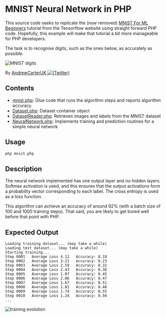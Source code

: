 # MNIST Neural Network in PHP


This source code seeks to replicate the (now removed) [MNIST For ML Beginners](https://web.archive.org/web/20180801165522/https://www.tensorflow.org/versions/r1.1/get_started/mnist/beginners) tutorial from the Tensorflow website using straight forward PHP code. Hopefully, this example will make that tutorial a bit more manageable for PHP developers.

The task is to recognise digits, such as the ones below, as accurately as possible.

![MNIST digits](https://web.archive.org/web/20180801165522im_/https://www.tensorflow.org/versions/r1.1/images/MNIST.png)

By [AndrewCarterUK ![(Twitter)](http://i.imgur.com/wWzX9uB.png)](https://twitter.com/AndrewCarterUK)

## Contents

- [mnist.php](mnist.php): Glue code that runs the algorithm steps and reports algorithm accuracy
- [Dataset.php](src/Dataset.php): Dataset container object
- [DatasetReader.php](src/DatasetReader.php): Retrieves images and labels from the MNIST dataset
- [NeuralNetwork.php](src/NeuralNetwork.php): Implements training and prediction routines for a simple neural network

## Usage

```sh
php mnist.php
```

## Description

The neural network implemented has one output layer and no hidden layers. Softmax activation is used, and this ensures that the output activations form a probability vector corresponding to each label. The cross entropy is used as a loss function.

This algorithm can achieve an accuracy of around 92% (with a batch size of 100 and 1000 training steps). That said, you are likely to get bored well before that point with PHP.

## Expected Output

```
Loading training dataset... (may take a while)
Loading test dataset... (may take a while)
Starting training...
Step 0001	Average Loss 4.12	Accuracy: 0.19
Step 0002	Average Loss 3.21	Accuracy: 0.23
Step 0003	Average Loss 2.59	Accuracy: 0.32
Step 0004	Average Loss 2.43	Accuracy: 0.36
Step 0005	Average Loss 1.87	Accuracy: 0.45
Step 0006	Average Loss 2.06	Accuracy: 0.47
Step 0007	Average Loss 1.67	Accuracy: 0.51
Step 0008	Average Loss 1.81	Accuracy: 0.46
Step 0009	Average Loss 1.74	Accuracy: 0.55
Step 0010	Average Loss 1.24	Accuracy: 0.56
...
```

![training evolution](https://res.cloudinary.com/andrewcarteruk/image/upload/v1523189356/training-evolution_hhbsfb.png)

